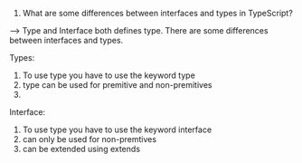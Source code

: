 1. What are some differences between interfaces and types in TypeScript?

-->
Type and Interface both defines type. There are some differences between interfaces and types.

Types:
1. To use type you have to use the keyword type
2. type can be used for premitive and non-premitives
3. 

Interface:
1. To use type you have to use the keyword interface
2. can only be used for non-premtives
3. can be extended using extends

